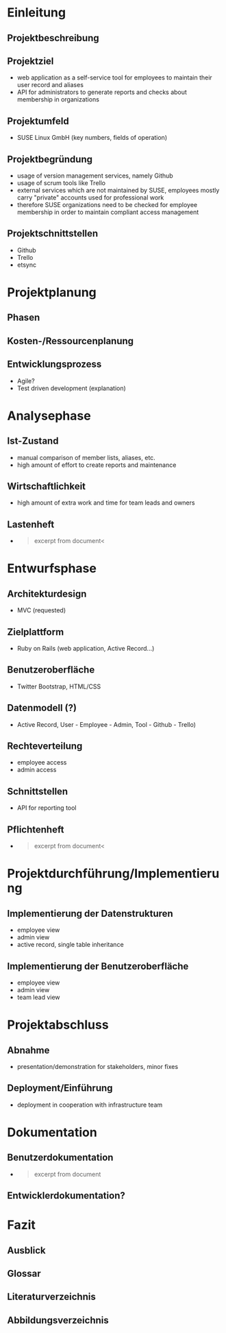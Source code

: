 # Einleitung

## Projektbeschreibung
## Projektziel

  - web application as a self-service tool for employees
  to maintain their user record and aliases
  - API for administrators to generate reports and checks about
  membership in organizations

## Projektumfeld
  - SUSE Linux GmbH (key numbers, fields of operation)

## Projektbegründung
  - usage of version management services, namely Github
  - usage of scrum tools like Trello
  - external services which are not maintained by SUSE,
  employees mostly carry "private" accounts used for
  professional work
  - therefore SUSE organizations need to be checked for
  employee membership in order to maintain compliant access
  management
## Projektschnittstellen
  - Github
  - Trello
  - etsync

# Projektplanung

## Phasen
## Kosten-/Ressourcenplanung
## Entwicklungsprozess
  - Agile?
  - Test driven development (explanation)

# Analysephase

## Ist-Zustand
  - manual comparison of member lists, aliases, etc.
  - high amount of effort to create reports and maintenance
## Wirtschaftlichkeit
  - high amount of extra work and time for team leads and owners

## Lastenheft
  - >excerpt from document<

# Entwurfsphase

## Architekturdesign
  - MVC (requested)

## Zielplattform
  - Ruby on Rails (web application, Active Record...)

## Benutzeroberfläche
  - Twitter Bootstrap, HTML/CSS

## Datenmodell (?)
  - Active Record, User - Employee - Admin, Tool - Github - Trello)

## Rechteverteilung
  - employee access
  - admin access

## Schnittstellen
  - API for reporting tool

## Pflichtenheft
  - >excerpt from document<

# Projektdurchführung/Implementierung

## Implementierung der Datenstrukturen
  - employee view
  - admin view
  - active record, single table inheritance

## Implementierung der Benutzeroberfläche
  - employee view
  - admin view
  - team lead view

# Projektabschluss

## Abnahme
  - presentation/demonstration for stakeholders, minor fixes
## Deployment/Einführung
  - deployment in cooperation with infrastructure team

# Dokumentation

## Benutzerdokumentation

  - > excerpt from document

## Entwicklerdokumentation?

# Fazit

## Ausblick

## Glossar

## Literaturverzeichnis

## Abbildungsverzeichnis
